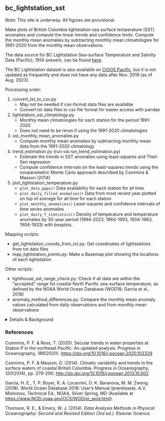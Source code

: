 ## bc_lightstation_sst

Note: This site is underway. All figures are provisional.

Make plots of British Columbia lightstation sea surface temperature (SST) anomalies and compute the linear trends and confidence limits. 
Compute the monthly mean anomalies by subtracting monthly mean climatologies for 1991-2020 from the monthly mean 
observations.

The data source for BC Lightstation Sea-surface Temperature and Salinity Data (Pacific), 1914-present, can be found [here](https://open.canada.ca/data/en/dataset/719955f2-bf8e-44f7-bc26-6bd623e82884).

The BC Lightstation dataset is also available on [CIOOS Pacific](https://catalogue.cioospacific.ca/dataset/ca-cioos_654a4ece-7271-4f5a-ba60-b50a62dbd051), but it is not updated as frequently and does not have any data after Nov. 2019 (as of Aug. 2023).

Processing order:
1. convert_txt_to_csv.py
   - May not be needed if csv-format data files are available
   - Convert txt data files to csv file format for easier access with pandas
1. lightstation_sst_climatology.py
   - Monthly mean climatologies for each station for the period 1991-2020
   - Does not need to be rerun if using the 1991-2020 climatologies
2. sst_monthly_mean_anomalies.py 
   - Compute monthly mean anomalies by subtracting monthly mean data from the 1991-2020 climatology
3. trend_estimation.py (run via run_trend_estimation.py)
   - Estimate the trends in SST anomalies using least-squares and Theil-Sen regression 
   - Compute confidence intervals on the least-squares trends using the nonparametric Monte Carlo approach described by Cummins & Masson (2014)
4. plot_lightstation_temperature.py
   - `plot_data_gaps()` Data availability for each station for all time
   - `plot_daily_filled_anomalies()` Data from most recent year plotted on top of average for all time for each station
   - `plot_monthly_anomalies()` Least-squares and confidence intervals of time series anomalies
   - `plot_daily_T_statistics()` Density of temperature and temperature anomalies by 30-year period (1994-2023, 1964-1993, 1934-1963, 1904-1933) with boxplots.
   
Mapping scripts:
* get_lightstation_coords_from_txt.py: Get coordinates of lightstations from txt data files
* map_lightstation_points.py: Make a Basemap plot showing the locations of each lightstation

Other scripts:
* lighthouse_sst_range_check.py: Check if all data are within the "accepted" range for coastal North Pacific sea-surface temperature, as defined by the NOAA World Ocean Database (WOD18; Garcia et al., 2018)
* anomaly_method_differences.py: Compare the monthly mean anomaly values calculated from daily observations and from monthly mean observations

<details>

<summary>Details & Background</summary>

*anomaly_method_differences.py* compares two ways of calculating monthly mean anomalies. One method is to subtract the 
climatology from daily data to get daily anomalies, then take monthly means of the daily anomalies (see 
*sst_daily_anomalies_deprec.py*). The other method is to subtract the climatology from monthly mean data to get the monthly 
mean anomalies (see *sst_monthly_mean_anomalies.py*). The second method agrees with other data collection projects by 
IOS so is used here.

It is necessary to account for **serial correlation** within the data records when estimating confidence limits around 
trends. To account for this feature, two methods are offered for calculating confidence limits. The first is described 
by Thomson & Emery (2014, pp. 272-275) and assumes that the number of degrees of freedom for the t-distribution are 
given by the effective number of degrees of freedom, ν=N*-2, where N* (<N) is the effective sample size. N* is 
calculated from the integral timescale T for the data record, where T in turn depends on the autocovariance function. 
ν is used to calculate the confidence limits on the trend (e.g., using the least-squares formula for confidence limits). 
This method will be referenced as the "effective sample size" method.

The second method is a Monte Carlo approach used by Cummins & Masson (2014). This is better to use if the 
autocorrelation structure is not approximated well by a first-order autoregressive process (AR-1) process. The anomaly 
data is detrended by subtracting the ordinary least squares trend from it. Then 50,000 random time series are generated
having the same autocorrelation structure as the data record using a discrete inverse Fourier transform followed by 
a discrete Fourier transform. The trend of each is estimated with Theil-Sen regression. The 95% confidence interval on 
the trend of the true time series is then taken as the 95% confidence interval on the set of trends of the random time 
series. The functions in *trend_estimation.py* used for this method were translated from MatLab scripts written by 
Patrick Cummins.

</details>

### References
Cummins, P. F. & Ross, T. (2020). Secular trends in water properties at Station P in the northeast Pacific: An updated analysis. Progress in Oceanography, *186*(2020). https://doi.org/10.1016/j.pocean.2020.102329  

Cummins, P. F. & Masson, D. (2014). Climatic variability and trends in the surface waters of coastal British Columbia. Progress in Oceanography, *120*(2014), pp. 279–290. http://dx.doi.org/10.1016/j.pocean.2013.10.002  

Garcia, H. E., T. P. Boyer, R. A. Locarnini, O. K. Baranova, M. M. Zweng (2018). World Ocean Database 2018: User’s Manual (prerelease). A.V. Mishonov, Technical Ed., NOAA, Silver Spring, MD (Available at https://www.NCEI.noaa.gov/OC5/WOD/pr_wod.html).  

Thomson, R. E., & Emery, W. J. (2014). *Data Analysis Methods in Physical Oceanography: Second and Revised Edition (3rd ed.)*. Elsevier Science.

